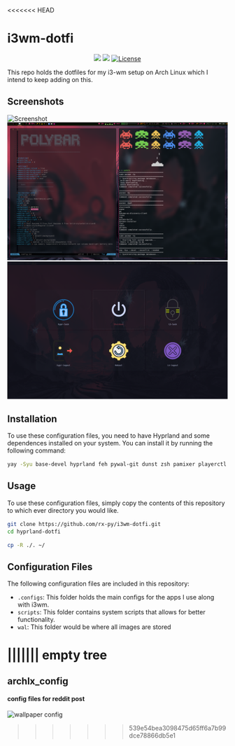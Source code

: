<<<<<<< HEAD
# i3wm-dotfi


<div  align="center">
  
[![](https://img.shields.io/github/stars/rx-py/i3wm-dotfi?style=for-the-badge&logo=github&color=83c5be&logoColor=D9E0EE&labelColor=252733)](https://github.com/rx-py/i3wm-dotfi.git)
[![](https://img.shields.io/github/last-commit/rx-py/i3wm-dotfi?style=for-the-badge&color=006d77&logoColor=D9E0EE&labelColor=252733)](https://github.com/rx-py/i3wm-dotfi.git)
<a href="https://github.com/rx-py/i3wm-dotfi/blob/main/LICENSE">
    <img alt="License" src="https://img.shields.io/github/license/rx-py/i3wm-dotfi?style=for-the-badge&logo=github&color=1d3557&logoColor=D9E0EE&labelColor=252733"/>
</a>
</div>

This repo holds the dotfiles for my i3-wm setup on Arch Linux which I intend to keep adding on this.


## Screenshots
![Screenshot](wal/nfscreen.png)
![Screenshot](wal/page2.png)
![Screenshot](wal/wlogout.png)


## Installation

To use these configuration files, you need to have Hyprland and some dependences installed on your system. You can install it by running the following command:

```bash
yay -Syu base-devel hyprland feh pywal-git dunst zsh pamixer playerctl brightnessctl kitty neofetch thunar rofi ranger pulseaudio alsa-utils neovim vim git firefox xrander network-manager-applet networkmanager pavucontrol waybar swaybg swaylock sddm gtop flameshot firewalld eza cbonsai-git duf cava bluez-utils bluez blueman bitwarden asciiquarium --noconfirm --needed
```


## Usage

To use these configuration files, simply copy the contents of this repository to which ever directory you would like.


```bash
git clone https://github.com/rx-py/i3wm-dotfi.git 
cd hyprland-dotfi
```

```bash
cp -R ./. ~/
```

## Configuration Files

The following configuration files are included in this repository:

- `.configs`: This folder holds the main configs for the apps I use along with i3wm.
- `scripts`: This folder contains system scripts that allows for better functionality.
- `wal`: This folder would be where all images are stored


||||||| empty tree
=======
## archlx_config

#### config files for reddit post


![wallpaper config](https://i.redd.it/41p9p88hlrpb1.png)
>>>>>>> 539e54bea3098475d65ff6a7b99dce78866db5e1
